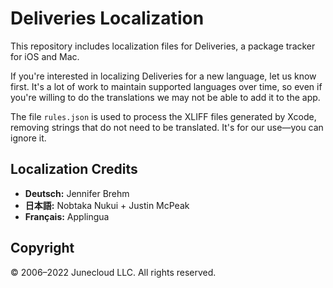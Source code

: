 # Deliveries Localization
This repository includes localization files for Deliveries, a package tracker for iOS and Mac.

If you're interested in localizing Deliveries for a new language, let us know first. It's a lot of work to maintain supported languages over time, so even if you're willing to do the translations we may not be able to add it to the app.

The file `rules.json` is used to process the XLIFF files generated by Xcode, removing strings that do not need to be translated. It's for our use—you can ignore it.

## Localization Credits
- **Deutsch:** Jennifer Brehm
- **日本語:** Nobtaka Nukui + Justin McPeak
- **Français:** Applingua

## Copyright
© 2006–2022 Junecloud LLC. All rights reserved.
